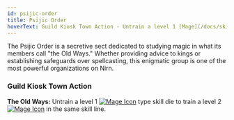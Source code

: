 ```yaml
---
id: psijic-order
title: Psijic Order
hoverText: Guild Kiosk Town Action - Untrain a level 1 [Mage](/docs/skill-lines/mage) type skill die to train a level 2 [Mage](/docs/skill-lines/mage) in the same skill line.
---
```


The Psijic Order is a secretive sect dedicated to studying magic in what its members call "the Old Ways." Whether providing advice to kings or establishing safeguards over spellcasting, this enigmatic group is one of the most powerful organizations on Nirn.

### Guild Kiosk Town Action

**The Old Ways:** Untrain a level 1 [<img src="/icons/mage.svg" alt="Mage Icon" class="icon-svg" />](/docs/skill-lines/mage) type skill die to train a level 2 [<img src="/icons/mage.svg" alt="Mage Icon" class="icon-svg" />](/docs/skill-lines/mage) in the same skill line.
